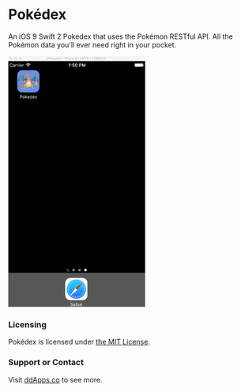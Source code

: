 # Pokédex
An iOS 9 Swift 2 Pokedex that uses the Pokémon RESTful API. All the Pokémon data you'll ever need right in your pocket.

![](https://github.com/duliodenis/pokedex/blob/master/art/screenshot/pokedex2.gif)

### Licensing
Pokédex is licensed under [the MIT License](https://github.com/duliodenis/pokedex/blob/master/LICENSE).

### Support or Contact
Visit [ddApps.co](http://ddapps.co) to see more.

